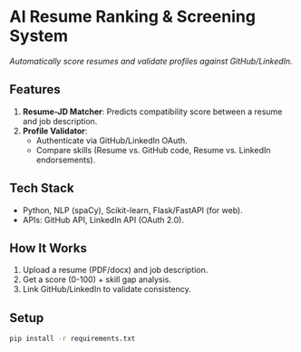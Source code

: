 # AI Resume Ranking & Screening System  
*Automatically score resumes and validate profiles against GitHub/LinkedIn.*  

## Features  
1. **Resume-JD Matcher**: Predicts compatibility score between a resume and job description.  
2. **Profile Validator**:  
   - Authenticate via GitHub/LinkedIn OAuth.  
   - Compare skills (Resume vs. GitHub code, Resume vs. LinkedIn endorsements).  

## Tech Stack  
- Python, NLP (spaCy), Scikit-learn, Flask/FastAPI (for web).  
- APIs: GitHub API, LinkedIn API (OAuth 2.0).  

## How It Works  
1. Upload a resume (PDF/docx) and job description.  
2. Get a score (0-100) + skill gap analysis.  
3. Link GitHub/LinkedIn to validate consistency.  

## Setup  
```bash  
pip install -r requirements.txt  
